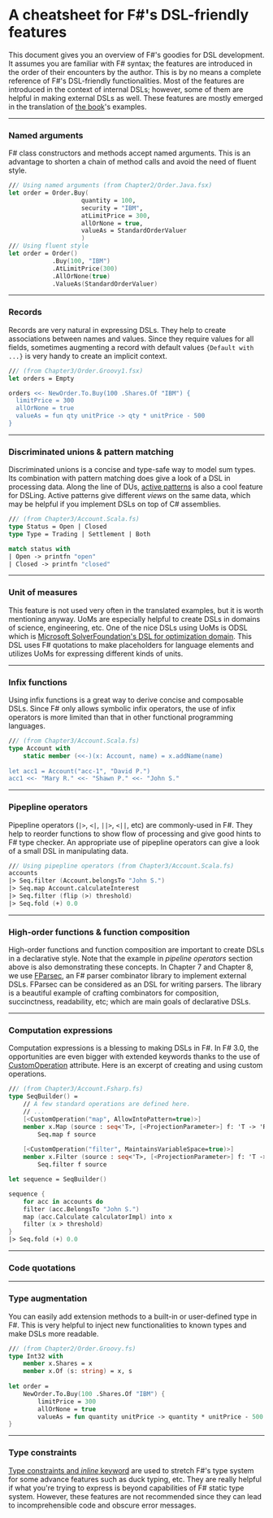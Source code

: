 A cheatsheet for F#'s DSL-friendly features
===

This document gives you an overview of F#'s goodies for DSL development. 
It assumes you are familiar with F# syntax; the features are introduced in the order of their encounters by the author.
This is by no means a complete reference of F#'s DSL-friendly functionalities. 
Most of the features are introduced in the context of internal DSLs; however, some of them are helpful in making external DSLs as well. 
These features are mostly emerged in the translation of [the book](http://www.manning.com/ghosh/)'s examples.

---

### Named arguments ###

F# class constructors and methods accept named arguments. 
This is an advantage to shorten a chain of method calls and avoid the need of fluent style.

```fsharp
/// Using named arguments (from Chapter2/Order.Java.fsx)
let order = Order.Buy(
                    quantity = 100, 
                    security = "IBM", 
                    atLimitPrice = 300, 
                    allOrNone = true, 
                    valueAs = StandardOrderValuer
                    )
/// Using fluent style
let order = Order()
            .Buy(100, "IBM")
            .AtLimitPrice(300)
            .AllOrNone(true)
            .ValueAs(StandardOrderValuer)
```
---

### Records ###
Records are very natural in expressing DSLs.
They help to create associations between names and values.
Since they require values for all fields, sometimes augmenting a record with default values `{Default with ...}` is very handy to create an implicit context.

```fsharp
/// (from Chapter3/Order.Groovy1.fsx)
let orders = Empty

orders <<- NewOrder.To.Buy(100 .Shares.Of "IBM") {
  limitPrice = 300
  allOrNone = true
  valueAs = fun qty unitPrice -> qty * unitPrice - 500
}
```
---

### Discriminated unions & pattern matching ###
Discriminated unions is a concise and type-safe way to model sum types. 
Its combination with pattern matching does give a look of a DSL in processing data.
Along the line of DUs, [active patterns](http://msdn.microsoft.com/en-us/library/dd233248.aspx) is also a cool feature for DSLing.
Active patterns give different *views* on the same data, which may be helpful if you implement DSLs on top of C# assemblies. 

```fsharp
/// (from Chapter3/Account.Scala.fs)
type Status = Open | Closed
type Type = Trading | Settlement | Both

match status with
| Open -> printfn "open"
| Closed -> printfn "closed"
```
---
### Unit of measures ###

This feature is not used very often in the translated examples, but it is worth mentioning anyway.
UoMs are especially helpful to create DSLs in domains of science, engineering, etc. 
One of the nice DSLs using UoMs is ODSL which is [Microsoft SolverFoundation's DSL for optimization domain](http://blogs.msdn.com/b/lengningliu/archive/2009/09/04/optimization-domain-specific-language-in-f-with-units-of-measure.aspx).
This DSL uses F# quotations to make placeholders for language elements and utilizes UoMs for expressing different kinds of units.

---

### Infix functions ###
Using infix functions is a great way to derive concise and composable DSLs. 
Since F# only allows symbolic infix operators, the use of infix operators is more limited than that in other functional programming languages.
```fsharp
/// (from Chapter3/Account.Scala.fs)
type Account with
    static member (<<-)(x: Account, name) = x.addName(name)
            
let acc1 = Account("acc-1", "David P.")
acc1 <<- "Mary R." <<- "Shawn P." <<- "John S."
```
---

### Pipepline operators ###

Pipepline operators (`|>`, `<|`, `||>`, `<||`, etc) are commonly-used in F#. 
They help to reorder functions to show flow of processing and give good hints to F# type checker. 
An appropriate use of pipepline operators can give a look of a small DSL in manipulating data.
  
```fsharp
/// Using pipepline operators (from Chapter3/Account.Scala.fs)
accounts 
|> Seq.filter (Account.belongsTo "John S.")
|> Seq.map Account.calculateInterest
|> Seq.filter (flip (>) threshold)
|> Seq.fold (+) 0.0
```       
---
### High-order functions & function composition ###
High-order functions and function composition are important to create DSLs in a declarative style.
Note that the example in *pipeline operators* section above is also demonstrating these concepts.
In Chapter 7 and Chapter 8, we use [FParsec](http://www.quanttec.com/fparsec/), an F# parser combinator library to implement external DSLs.
FParsec can be considered as an DSL for writing parsers. 
The library is a beautiful example of crafting combinators for composition, succinctness, readability, etc; which are main goals of declarative DSLs.

---
### Computation expressions ###
Computation expressions is a blessing to making DSLs in F#.
In F# 3.0, the opportunities are even bigger with extended keywords thanks to the use of [CustomOperation](http://msdn.microsoft.com/en-us/library/hh289709.aspx) attribute.
Here is an excerpt of creating and using custom operations.

```fsharp
/// (from Chapter3/Account.Fsharp.fs)
type SeqBuilder() =
    // A few standard operations are defined here.
    // ...
    [<CustomOperation("map", AllowIntoPattern=true)>]
    member x.Map (source : seq<'T>, [<ProjectionParameter>] f: 'T -> 'R) : seq<'R> =
        Seq.map f source
  
    [<CustomOperation("filter", MaintainsVariableSpace=true)>]
    member x.Filter (source : seq<'T>, [<ProjectionParameter>] f: 'T -> bool) : seq<'T> =
        Seq.filter f source

let sequence = SeqBuilder()

sequence {
    for acc in accounts do
    filter (acc.BelongsTo "John S.")
    map (acc.Calculate calculatorImpl) into x
    filter (x > threshold)
}
|> Seq.fold (+) 0.0
```

---
### Code quotations ###
---

### Type augmentation ###
You can easily add extension methods to a built-in or user-defined type in F#. 
This is very helpful to inject new functionalities to known types and make DSLs more readable.
```fsharp
/// (from Chapter2/Order.Groovy.fs)
type Int32 with
    member x.Shares = x
    member x.Of (s: string) = x, s
    
let order = 
    NewOrder.To.Buy(100 .Shares.Of "IBM") {
        limitPrice = 300
        allOrNone = true
        valueAs = fun quantity unitPrice -> quantity * unitPrice - 500
}    
```
---
### Type constraints ###
[Type constraints and *inline* keyword](http://msdn.microsoft.com/en-us/library/dd548046.aspx) are used to stretch F#'s type system for some advance features such as duck typing, etc.
They are really helpful if what you're trying to express is beyond capabilities of F# static type system. 
However, these features are not recommended since they can lead to incomprehensible code and obscure error messages.
